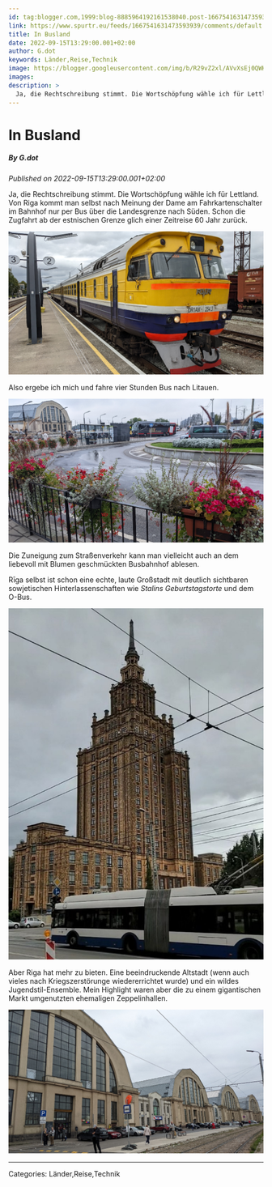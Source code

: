 ```yaml
---
id: tag:blogger.com,1999:blog-8885964192161538040.post-1667541631473593939
link: https://www.spurtr.eu/feeds/1667541631473593939/comments/default
title: In Busland
date: 2022-09-15T13:29:00.001+02:00
author: G.dot
keywords: Länder,Reise,Technik
image: https://blogger.googleusercontent.com/img/b/R29vZ2xl/AVvXsEj0QWHTGgFXVrtV2f5IKqB9elMDjk1HFzU4UwL8Cq9fY22AQ8Ev_5N5t2-_2zxvy8hjydNhMqW3PHX47aEM05OvqonZh375wkLKe7eyiFaQ7lhElTfH028qp7HaER5ztO1fLmlBhT_Y-8w/s72-c/1663241305407980-0.png
images: 
description: >
  Ja, die Rechtschreibung stimmt. Die Wortschöpfung wähle ich für Lettland. Von Riga kommt man selbst nach Meinung der Dame am Fahrkartenschalter im Bahnhof nur per Bus über die Landesgrenze nach Süden. Schon die Zugfahrt ab der estnischen Grenze glich einer Zeitreise 60 Jahr zurück. 
---
```

# In Busland
##### By G.dot
_Published on 2022-09-15T13:29:00.001+02:00_

Ja, die Rechtschreibung stimmt. Die Wortschöpfung wähle ich für Lettland. Von Riga kommt man selbst nach Meinung der Dame am Fahrkartenschalter im Bahnhof nur per Bus über die Landesgrenze nach Süden. Schon die Zugfahrt ab der estnischen Grenze glich einer Zeitreise 60 Jahr zurück.

[![](../assets/1663241305407980-0.png)](../assets/1663241305407980-0.png)

Also ergebe ich mich und fahre vier Stunden Bus nach Litauen.  

[![](../assets/1663241299821211-1.png)](../assets/1663241299821211-1.png)

Die Zuneigung zum Straßenverkehr kann man vielleicht auch an dem liebevoll mit Blumen geschmückten Busbahnhof ablesen.

Rīga selbst ist schon eine echte, laute Großstadt mit deutlich sichtbaren sowjetischen Hinterlassenschaften wie _Stalins Geburtstagstorte_ und dem O-Bus.

[![](../assets/1663241296050507-2.png)](../assets/1663241296050507-2.png)

Aber Riga hat mehr zu bieten. Eine beeindruckende Altstadt (wenn auch vieles nach Kriegszerstörunge wiedererrichtet wurde) und ein wildes Jugendstil-Ensemble. Mein Highlight waren aber die zu einem gigantischen Markt umgenutzten ehemaligen Zeppelinhallen.

[![](../assets/1663241291007157-3.png)](../assets/1663241291007157-3.png)

---
Categories: Länder,Reise,Technik